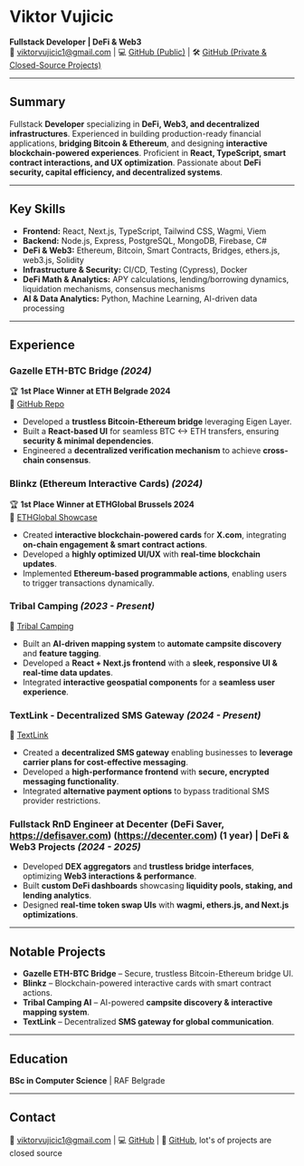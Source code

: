# **Viktor Vujicic**  
**Fullstack Developer | DeFi & Web3**  
📧 viktorvujicic1@gmail.com | 💻 [GitHub (Public)](https://github.com/ViktorVujke) | 🛠 [GitHub (Private & Closed-Source Projects)](https://github.com/VikTheTrick) 

---

## **Summary**  
Fullstack **Developer** specializing in **DeFi, Web3, and decentralized infrastructures**. Experienced in building production-ready financial applications, **bridging Bitcoin & Ethereum**, and designing **interactive blockchain-powered experiences**. Proficient in **React, TypeScript, smart contract interactions, and UX optimization**. Passionate about **DeFi security, capital efficiency, and decentralized systems**.  

---

## **Key Skills**  
- **Frontend:** React, Next.js, TypeScript, Tailwind CSS, Wagmi, Viem  
- **Backend:** Node.js, Express, PostgreSQL, MongoDB, Firebase, C#  
- **DeFi & Web3:** Ethereum, Bitcoin, Smart Contracts, Bridges, ethers.js, web3.js, Solidity  
- **Infrastructure & Security:** CI/CD, Testing (Cypress), Docker  
- **DeFi Math & Analytics:** APY calculations, lending/borrowing dynamics, liquidation mechanisms, consensus mechanisms 
- **AI & Data Analytics:** Python, Machine Learning, AI-driven data processing  

---

## **Experience**  

### **Gazelle ETH-BTC Bridge** *(2024)*  
🏆 **1st Place Winner at ETH Belgrade 2024**  
🔗 [GitHub Repo](https://github.com/ViktorVujke/ETH-BTC_Bridge_AVS)  
- Developed a **trustless Bitcoin-Ethereum bridge** leveraging Eigen Layer.
- Built a **React-based UI** for seamless BTC <-> ETH transfers, ensuring **security & minimal dependencies**.
- Engineered a **decentralized verification mechanism** to achieve **cross-chain consensus**.

### **Blinkz (Ethereum Interactive Cards)** *(2024)*  
🏆 **1st Place Winner at ETHGlobal Brussels 2024**  
🔗 [ETHGlobal Showcase](https://ethglobal.com/showcase/ephi-1txc9)  
- Created **interactive blockchain-powered cards** for **X.com**, integrating **on-chain engagement & smart contract actions**.
- Developed a **highly optimized UI/UX** with **real-time blockchain updates**.
- Implemented **Ethereum-based programmable actions**, enabling users to trigger transactions dynamically.

### **Tribal Camping** *(2023 - Present)*  
🔗 [Tribal Camping](https://tribalcamping.com)  
- Built an **AI-driven mapping system** to **automate campsite discovery** and **feature tagging**.
- Developed a **React + Next.js frontend** with a **sleek, responsive UI & real-time data updates**.
- Integrated **interactive geospatial components** for a **seamless user experience**.

### **TextLink - Decentralized SMS Gateway** *(2024 - Present)*  
🔗 [TextLink](https://textlink.io)  
- Created a **decentralized SMS gateway** enabling businesses to **leverage carrier plans for cost-effective messaging**.
- Developed a **high-performance frontend** with **secure, encrypted messaging functionality**.
- Integrated **alternative payment options** to bypass traditional SMS provider restrictions.

### **Fullstack RnD Engineer at Decenter (DeFi Saver, https://defisaver.com) (https://decenter.com) (1 year) | DeFi & Web3 Projects** *(2024 - 2025)*  
- Developed **DEX aggregators** and **trustless bridge interfaces**, optimizing **Web3 interactions & performance**.
- Built **custom DeFi dashboards** showcasing **liquidity pools, staking, and lending analytics**.
- Designed **real-time token swap UIs** with **wagmi, ethers.js, and Next.js optimizations**.

---

## **Notable Projects**  
- **Gazelle ETH-BTC Bridge** – Secure, trustless Bitcoin-Ethereum bridge UI.  
- **Blinkz** – Blockchain-powered interactive cards with smart contract actions.  
- **Tribal Camping AI** – AI-powered **campsite discovery & interactive mapping system**.  
- **TextLink** – Decentralized **SMS gateway for global communication**.  


---

## **Education**  
**BSc in Computer Science** | RAF Belgrade 

---

## **Contact**  
📧 viktorvujicic1@gmail.com | 💻 [GitHub](https://github.com/ViktorVujke) | 🔗 [GitHub](https://github.com/VikTheTrick), lot's of projects are closed source

